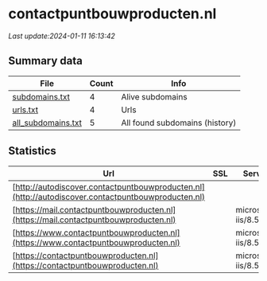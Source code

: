 # contactpuntbouwproducten.nl
*Last update:2024-01-11 16:13:42*
## Summary data
| File       | Count | Info |
|------------|-------|------|
|[subdomains.txt](/data/contactpuntbouwproducten/subdomains.txt)|4|Alive subdomains|
|[urls.txt](/data/contactpuntbouwproducten/urls.txt)|4|Urls|
|[all_subdomains.txt](/data/contactpuntbouwproducten/all_subdomains.txt)|5|All found subdomains (history)|
## Statistics
| Url | SSL | Server | Cookie | HSTS | CSP | XFO | XXP | RP | Tech |
|------------|-------|------|------|------|------|------|------|------|------|
|[http://autodiscover.contactpuntbouwproducten.nl](http://autodiscover.contactpuntbouwproducten.nl)| | |:warning: |:white_check_mark: | | |:white_check_mark: | |:white_check_mark: | |:white_check_mark: | |IIS:10.0 Microsoft A...| |
|[https://mail.contactpuntbouwproducten.nl](https://mail.contactpuntbouwproducten.nl)| |microsoft-iis/8.5| | | | | |:white_check_mark: | |IIS:8.5 Microsoft AS...| |
|[https://www.contactpuntbouwproducten.nl](https://www.contactpuntbouwproducten.nl)| |microsoft-iis/8.5| |:white_check_mark: | | | |:white_check_mark: | |HSTS IIS:8.5 Microso...| |
|[https://contactpuntbouwproducten.nl](https://contactpuntbouwproducten.nl)| |microsoft-iis/8.5| |:white_check_mark: | | | |:white_check_mark: | |HSTS IIS:8.5 Microso...| |